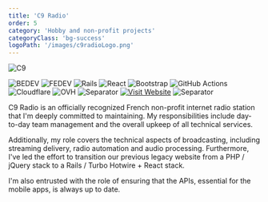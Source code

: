 ```yaml
---
title: 'C9 Radio'
order: 5
category: 'Hobby and non-profit projects'
categoryClass: 'bg-success'
logoPath: '/images/c9radioLogo.png'
---
```


![C9](/images/c9Screenshot.png#portfolio-image)

![BEDEV](https://img.shields.io/badge/Back_End_Development-red?style=for-the-badge&logoColor=white#portfolio-badge)
![FEDEV](https://img.shields.io/badge/Front_End_Development-green?style=for-the-badge&logoColor=white#portfolio-badge)
![Rails](https://img.shields.io/badge/rails-%23CC0000.svg?style=for-the-badge&logo=ruby-on-rails&logoColor=white#portfolio-badge)
![React](https://img.shields.io/badge/react-%2320232a.svg?style=for-the-badge&logo=react&logoColor=%2361DAFB#portfolio-badge)
![Bootstrap](https://img.shields.io/badge/bootstrap-%238511FA.svg?style=for-the-badge&logo=bootstrap&logoColor=white#portfolio-badge)
![GitHub Actions](https://img.shields.io/badge/actions-%232671E5.svg?style=for-the-badge&logo=githubactions&logoColor=white#portfolio-badge)
![Cloudflare](https://img.shields.io/badge/Cloudflare-F38020?style=for-the-badge&logo=Cloudflare&logoColor=white#portfolio-badge)
![OVH](https://img.shields.io/badge/ovh-%23123F6D.svg?style=for-the-badge&logo=ovh&logoColor=#123F6D#portfolio-badge)
![Separator](#portfolio-separator)
[![Visit Website](https://img.shields.io/badge/🔗-C9_RADIO_WEBSITE-10102b.svg?style=for-the-badge#portfolio-badge)](https://www.c9.fr)
![Separator](#portfolio-separator)

C9 Radio is an officially recognized French non-profit internet radio station that I'm deeply committed to maintaining. My responsibilities include day-to-day team management and the overall upkeep of all technical services.

Additionally, my role covers the technical aspects of broadcasting, including streaming delivery, radio automation and audio processing. Furthermore, I've led the effort to transition our previous legacy website from a PHP / jQuery stack to a Rails / Turbo Hotwire + React stack.

I'm also entrusted with the role of ensuring that the APIs, essential for the mobile apps, is always up to date.
